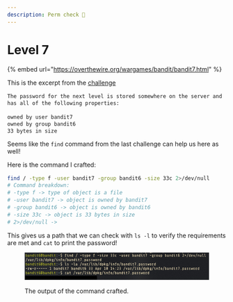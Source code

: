 ```yaml
---
description: Perm check 👀
---
```


# Level 7

{% embed url="https://overthewire.org/wargames/bandit/bandit7.html" %}

This is the excerpt from the [challenge](https://overthewire.org/wargames/bandit/bandit7.html)

```properties
The password for the next level is stored somewhere on the server and has all of the following properties:

owned by user bandit7
owned by group bandit6
33 bytes in size
```

Seems like the `find` command from the last challenge can help us here as well!

Here is the command I crafted:

```bash
find / -type f -user bandit7 -group bandit6 -size 33c 2>/dev/null
# Command breakdown:
# -type f -> type of object is a file
# -user bandit7 -> object is owned by bandit7
# -group bandit6 -> object is owned by bandit6
# -size 33c -> object is 33 bytes in size
# 2>/dev/null -> 
```

This gives us a path that we can check with `ls -l` to verify the requirements are met and `cat` to print the password!

<figure><img src="../.gitbook/assets/image (5) (1).png" alt=""><figcaption><p>The output of the command crafted.</p></figcaption></figure>
